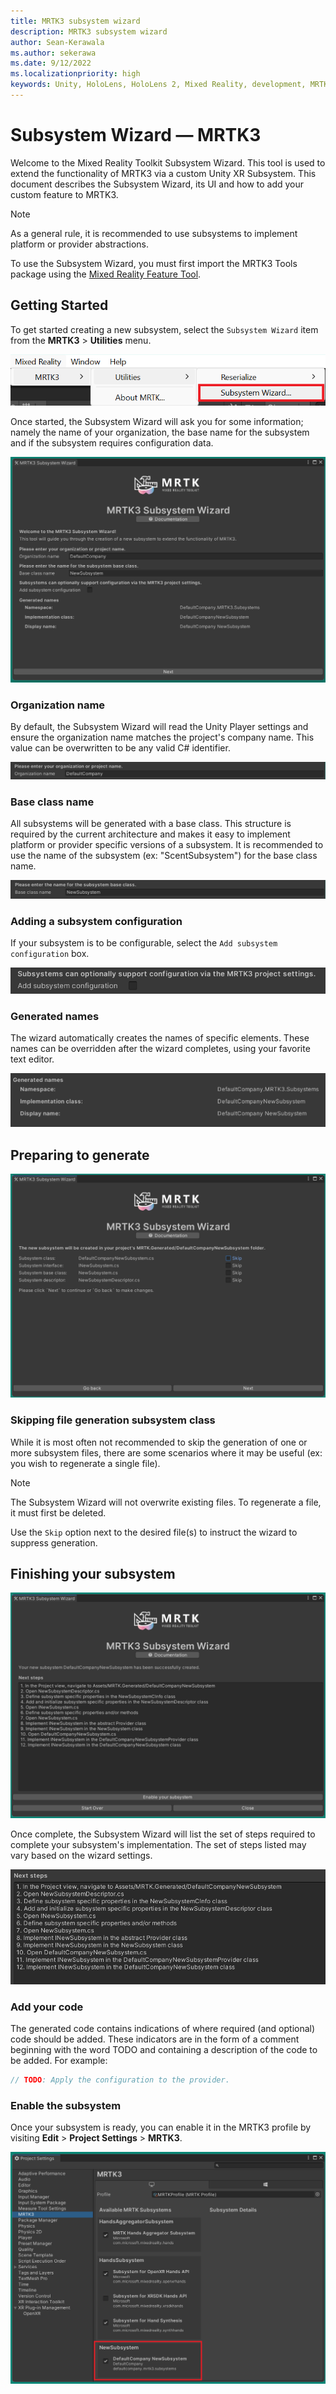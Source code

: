 ```yaml
---
title: MRTK3 subsystem wizard
description: MRTK3 subsystem wizard
author: Sean-Kerawala
ms.author: sekerawa
ms.date: 9/12/2022
ms.localizationpriority: high
keywords: Unity, HoloLens, HoloLens 2, Mixed Reality, development, MRTK3, tools, subsystem wizard, extension
---
```


# Subsystem Wizard &#8212; MRTK3

Welcome to the Mixed Reality Toolkit Subsystem Wizard. This tool is used to extend the functionality of MRTK3 via a custom Unity XR Subsystem. This document describes the Subsystem Wizard, its UI and how to add your custom feature to MRTK3.

> [!NOTE]
> As a general rule, it is recommended to use subsystems to implement platform or provider abstractions.

To use the Subsystem Wizard, you must first import the MRTK3 Tools package using the [Mixed Reality Feature Tool](https://aka.ms/mrfeaturetool).

## Getting Started

To get started creating a new subsystem, select the `Subsystem Wizard` item from the **MRTK3** > **Utilities** menu.

![Launching the Subsystem Wizard](images/menuItem.png)

Once started, the Subsystem Wizard will ask you for some information; namely the name of your organization, the base name for the subsystem and if the subsystem requires configuration data.

![Providing the subsystem names](images/subsysWizardStart.png)

### Organization name

By default, the Subsystem Wizard will read the Unity Player settings and ensure the organization name matches the project's company name. This value can be overwritten to be any valid C# identifier.

![Setting the organization name](images/organizationName.png)

### Base class name

All subsystems will be generated with a base class. This structure is required by the current architecture and makes it easy to implement platform or provider specific versions of a subsystem. It is recommended to use the name of the subsystem (ex: "ScentSubsystem") for the base class name.

![Setting the base class name](images/baseClassName.png)

### Adding a subsystem configuration

If your subsystem is to be configurable, select the `Add subsystem configuration` box.

![Add configuration](images/addConfiguration.png)

### Generated names

The wizard automatically creates the names of specific elements. These names can be overridden after the wizard completes, using your favorite text editor.

![Generated names](images/generatedNames.png)

## Preparing to generate

![Ready to generate the subsystem](images/subsysWizardPreGenerate.png)

### Skipping file generation subsystem class

While it is most often not recommended to skip the generation of one or more subsystem files, there are some scenarios where it may be useful (ex: you wish to regenerate a single file).

> [!NOTE]
> The Subsystem Wizard will not overwrite existing files. To regenerate a file, it must first be deleted.

Use the `Skip` option next to the desired file(s) to instruct the wizard to suppress generation.

## Finishing your subsystem

![Generation complete](images/subsysWizardComplete.png)

Once complete, the Subsystem Wizard will list the set of steps required to complete your subsystem's implementation. The set of steps listed may vary based on the wizard settings.

![Next steps list](images/nextSteps.png)

### Add your code

The generated code contains indications of where required (and optional) code should be added. These indicators are in the form of a comment beginning with the word TODO and containing a description of the code to be added. For example:

```c#
// TODO: Apply the configuration to the provider.
```

### Enable the subsystem

Once your subsystem is ready, you can enable it in the MRTK3 profile by visiting **Edit** > **Project Settings** > **MRTK3**.

![Enabling new subsystem](images/enableNewSubsystem.png)
